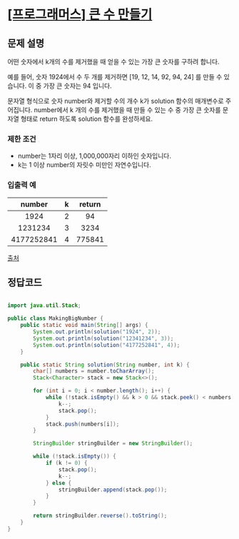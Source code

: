 # [\[프로그래머스\] 큰 수 만들기](https://programmers.co.kr/learn/courses/30/lessons/42883)

## 문제 설명

어떤 숫자에서 k개의 수를 제거했을 때 얻을 수 있는 가장 큰 숫자를 구하려 합니다.

예를 들어, 숫자 1924에서 수 두 개를 제거하면 [19, 12, 14, 92, 94, 24] 를 만들 수 있습니다. 이 중 가장 큰 숫자는 94 입니다.

문자열 형식으로 숫자 number와 제거할 수의 개수 k가 solution 함수의 매개변수로 주어집니다. number에서 k 개의 수를 제거했을 때 만들 수 있는 수 중 가장 큰 숫자를 문자열 형태로 return
하도록 solution 함수를 완성하세요.

### 제한 조건

- number는 1자리 이상, 1,000,000자리 이하인 숫자입니다.
- k는 1 이상 number의 자릿수 미만인 자연수입니다.

### 입출력 예

number | k | return
:---: | :---: | :---:
1924 | 2 | 94
1231234 | 3 | 3234
4177252841 | 4 | 775841

[출처](https://hsin.hr/coci/archive/2011_2012/contest4_tasks.pdf)

## 정답코드

```java

import java.util.Stack;

public class MakingBigNumber {
    public static void main(String[] args) {
        System.out.println(solution("1924", 2));
        System.out.println(solution("12341234", 3));
        System.out.println(solution("4177252841", 4));
    }

    public static String solution(String number, int k) {
        char[] numbers = number.toCharArray();
        Stack<Character> stack = new Stack<>();

        for (int i = 0; i < number.length(); i++) {
            while (!stack.isEmpty() && k > 0 && stack.peek() < numbers[i]) {
                k--;
                stack.pop();
            }
            stack.push(numbers[i]);
        }

        StringBuilder stringBuilder = new StringBuilder();

        while (!stack.isEmpty()) {
            if (k != 0) {
                stack.pop();
                k--;
            } else {
                stringBuilder.append(stack.pop());
            }
        }

        return stringBuilder.reverse().toString();
    }
}

```
